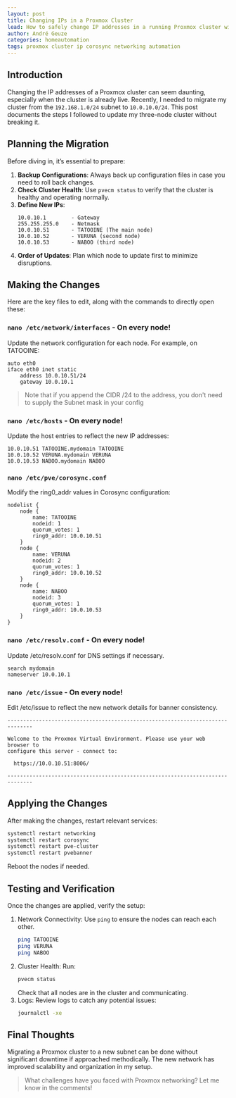 ```yaml
---
layout: post
title: Changing IPs in a Proxmox Cluster
lead: How to safely change IP addresses in a running Proxmox cluster without breaking it.
author: André Geuze
categories: homeautomation
tags: proxmox cluster ip corosync networking automation
---
```


## Introduction

Changing the IP addresses of a Proxmox cluster can seem daunting, especially when the cluster is already live. Recently, I needed to migrate my cluster from the `192.168.1.0/24` subnet to `10.0.10.0/24`. This post documents the steps I followed to update my three-node cluster without breaking it.

## Planning the Migration

Before diving in, it’s essential to prepare:

1. **Backup Configurations**: Always back up configuration files in case you need to roll back changes.
1. **Check Cluster Health**: Use `pvecm status` to verify that the cluster is healthy and operating normally.
1. **Define New IPs**:
   ```plaintext
   10.0.10.1        - Gateway
   255.255.255.0    - Netmask
   10.0.10.51       - TATOOINE (The main node)
   10.0.10.52       - VERUNA (second node)
   10.0.10.53       - NABOO (third node)
1. **Order of Updates**: Plan which node to update first to minimize disruptions.

## Making the Changes
Here are the key files to edit, along with the commands to directly open these:

### `nano /etc/network/interfaces` - On every node!
Update the network configuration for each node. For example, on TATOOINE:

```plaintext
auto eth0
iface eth0 inet static
    address 10.0.10.51/24
    gateway 10.0.10.1
```
> Note that if you append the CIDR /24 to the address, you don't need to supply the Subnet mask in your config

### `nano /etc/hosts` - On every node!
Update the host entries to reflect the new IP addresses:

```plaintext
10.0.10.51 TATOOINE.mydomain TATOOINE
10.0.10.52 VERUNA.mydomain VERUNA
10.0.10.53 NABOO.mydomain NABOO
```

### `nano /etc/pve/corosync.conf`
Modify the ring0_addr values in Corosync configuration:

```plaintext
nodelist {
    node {
        name: TATOOINE
        nodeid: 1
        quorum_votes: 1
        ring0_addr: 10.0.10.51
    }
    node {
        name: VERUNA
        nodeid: 2
        quorum_votes: 1
        ring0_addr: 10.0.10.52
    }
    node {
        name: NABOO
        nodeid: 3
        quorum_votes: 1
        ring0_addr: 10.0.10.53
    }
}
```

### `nano /etc/resolv.conf` - On every node!
Update /etc/resolv.conf for DNS settings if necessary.
```plaintext
search mydomain
nameserver 10.0.10.1
```

### `nano /etc/issue` - On every node!
Edit /etc/issue to reflect the new network details for banner consistency.

```plaintext
------------------------------------------------------------------------------

Welcome to the Proxmox Virtual Environment. Please use your web browser to
configure this server - connect to:

  https://10.0.10.51:8006/

------------------------------------------------------------------------------
```

## Applying the Changes
After making the changes, restart relevant services:

```bash
systemctl restart networking
systemctl restart corosync
systemctl restart pve-cluster
systemctl restart pvebanner
```
Reboot the nodes if needed.

## Testing and Verification
Once the changes are applied, verify the setup:

1. Network Connectivity: Use `ping` to ensure the nodes can reach each other.
    ```bash
    ping TATOOINE
    ping VERUNA
    ping NABOO
    ```
1. Cluster Health: Run:
    ```bash
    pvecm status
    ```
    Check that all nodes are in the cluster and communicating.
1. Logs: Review logs to catch any potential issues:
    ```bash
    journalctl -xe
    ```

## Final Thoughts
Migrating a Proxmox cluster to a new subnet can be done without significant downtime if approached methodically. The new network has improved scalability and organization in my setup.

> What challenges have you faced with Proxmox networking? Let me know in the comments!